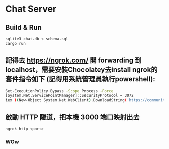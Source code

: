 # Chat Server

## Build & Run

```bash
sqlite3 chat.db < schema.sql
cargo run
```
## 記得去 https://ngrok.com/ 開 forwarding 到 localhost，需要安裝Chocolatey去install ngrok的套件指令如下 (記得用系統管理員執行powershell):

```bash
Set-ExecutionPolicy Bypass -Scope Process -Force
[System.Net.ServicePointManager]::SecurityProtocol = 3072
iex ((New-Object System.Net.WebClient).DownloadString('https://community.chocolatey.org/install.ps1'))
```
## 啟動 HTTP 隧道，把本機 3000 端口映射出去
```bash
ngrok http <port>
```
### WOw
